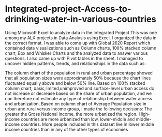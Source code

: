 # Integrated-project-Access-to-drinking-water-in-various-countries
Using Microsoft Excel to analyze data in the Integrated Project
This was one among my ALX projects in Data Analysis using Excel. 
I organized the data in the correct format. I was able to come up
with Global 2020 Report which contained data visualizations such as Column charts, 100% stacked column chart, Box and Whisker Charts and the analyzed data to answer various questions. I also came up with Pivot tables in the sheet.
I managed to uncover hidden patterns, trends, and relationships in the data such as:

The column chart of the population in rural and urban percentage showed that all population sizes were approximately 50% because the chart lines fluctuated equally above and below 50% line.
Based on 100% stacked column chart, basic,limited,unimproved and surface-level urban access do not increase or decrease based on the share of urban 
population, and we can therefore not estimate any type of relationship between water access and urbanization.
Based on column chart of Average Population size in urban and rural versus income group, I made the following decisions:
The greater the Gross National Income, the more urbanized the region.
High-income countries are more urbanized than low, lower-middle and middle-income countries.
More people included in this dataset live in lower middle income countries than in any of the other types of economies


